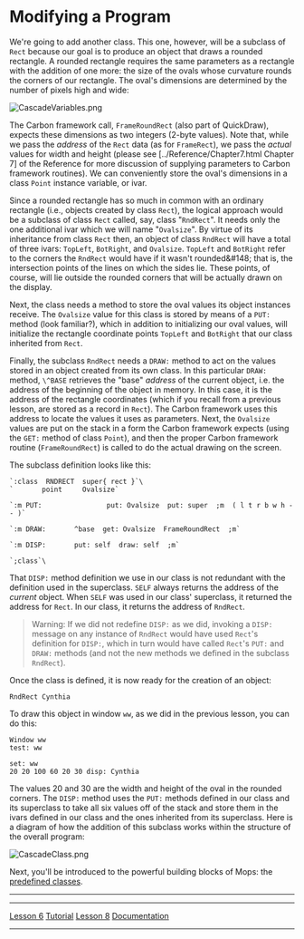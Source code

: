 Modifying a Program
===================

We're going to add another class. This one, however, will be a subclass
of `Rect` because our goal is to produce an object that
draws a rounded rectangle. A rounded rectangle requires the same
parameters as a rectangle with the addition of one more: the size of the
ovals whose curvature rounds the corners of our rectangle. The oval's
dimensions are determined by the number of pixels high and wide:

![](CascadeVariables.png "CascadeVariables.png")

The Carbon framework call, `FrameRoundRect` (also part of
QuickDraw), expects these dimensions as two integers (2-byte values).
Note that, while we pass the *address* of the `Rect` data
(as for `FrameRect`), we pass the *actual* values for
width and height (please see \[../Reference/Chapter7.html Chapter 7\] of
the Reference for more discussion of supplying parameters to Carbon
framework routines). We can conveniently store the oval's dimensions in
a class `Point` instance variable, or ivar.

Since a rounded rectangle has so much in common with an ordinary
rectangle (i.e., objects created by class `Rect`), the
logical approach would be a subclass of class `Rect`
called, say, class "`RndRect`". It needs only the one
additional ivar which we will name "`Ovalsize`". By
virtue of its inheritance from class `Rect` then, an
object of class `RndRect` will have a total of three
ivars: `TopLeft`, `BotRight`, and
`Ovalsize`. `TopLeft` and
`BotRight` refer to the corners the
`RndRect` would have if it wasn't rounded&\#148; that
is, the intersection points of the lines on which the sides lie. These
points, of course, will lie outside the rounded corners that will be
actually drawn on the display.

Next, the class needs a method to store the oval values its object
instances receive. The `Ovalsize` value for this class is
stored by means of a `PUT:` method (look familiar?),
which in addition to initializing our oval values, will initialize the
rectangle coordinate points `TopLeft` and
`BotRight` that our class inherited from
`Rect`.

Finally, the subclass `RndRect` needs a
`DRAW:` method to act on the values stored in an object
created from its own class. In this particular `DRAW:`
method, `\^BASE` retrieves the "base" *address* of the
current object, i.e. the address of the beginning of the object in
memory. In this case, it is the address of the rectangle coordinates
(which if you recall from a previous lesson, are stored as a record in
`Rect`). The Carbon framework uses this address to locate
the values it uses as parameters. Next, the `Ovalsize`
values are put on the stack in a form the Carbon framework expects
(using the `GET:` method of class
`Point`), and then the proper Carbon framework routine
(`FrameRoundRect`) is called to do the actual drawing on
the screen.

The subclass definition looks like this:

```mops
`:class  RNDRECT  super{ rect }`\
`       point     Ovalsize`

`:m PUT:                put: Ovalsize  put: super  ;m  ( l t r b w h -- )`

`:m DRAW:       ^base  get: Ovalsize  FrameRoundRect  ;m`

`:m DISP:       put: self  draw: self  ;m`

`;class`\
```

That `DISP:` method definition we use in our class is not
redundant with the definition used in the superclass.
`SELF` always returns the address of the *current*
object. When `SELF` was used in our class' superclass,
it returned the address for `Rect`. In our class, it
returns the address of `RndRect`.

> Warning: If we did not redefine `DISP:` as we did,
> invoking a `DISP:` message on any instance of
> `RndRect` would have used `Rect`'s
> definition for `DISP:`, which in turn would have called
> `Rect`'s `PUT:` and
> `DRAW:` methods (and not the new methods we defined in
> the subclass `RndRect`).

Once the class is defined, it is now ready for the creation of an
object:

`RndRect Cynthia`

To draw this object in window `ww`, as we did in the
previous lesson, you can do this:

`Window ww`\
`test: ww`

`set: ww`\
`20 20 100 60 20 30 disp: Cynthia`

The values 20 and 30 are the width and height of the oval in the rounded
corners. The `DISP:` method uses the
`PUT:` methods defined in our class and its superclass to
take all six values off of the stack and store them in the ivars defined
in our class and the ones inherited from its superclass. Here is a
diagram of how the addition of this subclass works within the structure
of the overall program:

![](CascadeClass.png "CascadeClass.png")

Next, you'll be introduced to the powerful building blocks of Mops: the
[predefined classes](Classes).

------------------------------------------------------------------------

  ------------------------------------------- --------------------------------- ---------------------------------
  [Lesson 6](Lesson_6)             [Tutorial](Tutorial)   [Lesson 8](Lesson_8)
  [Documentation](Documentation)                                     
  ------------------------------------------- --------------------------------- ---------------------------------



